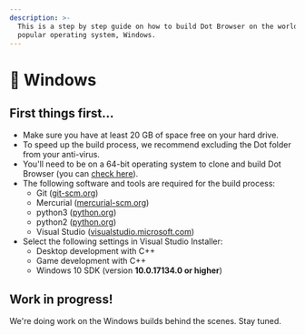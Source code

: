 ```yaml
---
description: >-
  This is a step by step guide on how to build Dot Browser on the world's most
  popular operating system, Windows.
---
```


# 🏁 Windows

## First things first...

* Make sure you have at least 20 GB of space free on your hard drive.
* To speed up the build process, we recommend excluding the Dot folder from your anti-virus.
* You'll need to be on a 64-bit operating system to clone and build Dot Browser \(you can [check here](https://superuser.com/a/1225322/1083268)\).
* The following software and tools are required for the build process:
  * Git \([git-scm.org](https://git-scm.org)\)
  * Mercurial \([mercurial-scm.org](https://www.mercurial-scm.org/)\)
  * python3 \([python.org](https://www.python.org/downloads/)\)
  * python2 \([python.org](https://python.org)\)
  * Visual Studio \([visualstudio.microsoft.com](https://visualstudio.microsoft.com/downloads/)\)
* Select the following settings in Visual Studio Installer:
  * Desktop development with C++
  * Game development with C++
  * Windows 10 SDK \(version **10.0.17134.0 or higher**\)

## Work in progress!

We're doing work on the Windows builds behind the scenes. Stay tuned.

